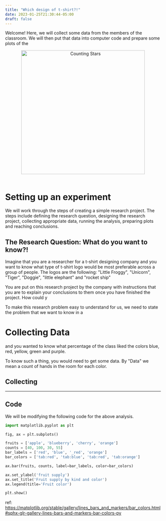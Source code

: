```yaml
---
title: "Which design of t-shirt?!"
date: 2023-01-25T21:30:44-05:00
draft: false
---
```

Welcome! Here, we will collect some data from the members of the classroom. We will then put that data into computer code and prepare some plots of the 



<center>
<img src="/images/outreach/01week/countingStars.jpg" alt="Counting Stars" style="width:400px;"/>
</center>


<!-- add a line drop -->
<center>
&#x200B;
</center>


# Setting up an experiment
We will work through the steps of creating a simple research project. The steps include defining the research question, designing the research project, collecting appropriate data, running the analysis, preparing plots and reaching conclusions.


## The Research Question: What do you want to know?!


Imagine that you are a researcher for a t-shirt designing company and you want to know what type of t-shirt logo would be most preferable across a group of people. The logos are the following: "Little Froggy", "Unicorn", "Tiger", "Doggie", "little elephant" and "rocket ship"


 You are put on this research project by the company with instructions that you are to explain your conclusions to them once you have finished the project. How could y




To make this research problem easy to understand for us, we need to state the problem that we want to know in a

# Collecting Data








and you  wanted to know what percentage of the class liked the colors blue, red, yellow, green and purple. 


To know such a thing, you would need to get some data. By "Data" we mean a count of hands in the room for each color.



## Collecting 

---

## Code

We will be modifying the following code for the above analysis.

``` python
import matplotlib.pyplot as plt

fig, ax = plt.subplots()

fruits = ['apple', 'blueberry', 'cherry', 'orange']
counts = [40, 100, 30, 55]
bar_labels = ['red', 'blue', '_red', 'orange']
bar_colors = ['tab:red', 'tab:blue', 'tab:red', 'tab:orange']

ax.bar(fruits, counts, label=bar_labels, color=bar_colors)

ax.set_ylabel('fruit supply')
ax.set_title('Fruit supply by kind and color')
ax.legend(title='Fruit color')

plt.show()
```
ref: https://matplotlib.org/stable/gallery/lines_bars_and_markers/bar_colors.html#sphx-glr-gallery-lines-bars-and-markers-bar-colors-py